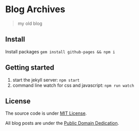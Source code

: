 # Blog Archives

> my old blog

## Install

Install packages `gem install github-pages && npm i`

## Getting started

1. start the jekyll server: `npm start`
1. command line watch for css and javascript: `npm run watch`

## License

The source code is under [MIT License](/LICENSE).

All blog posts are under the [Public Domain Dedication](http://creativecommons.org/publicdomain/zero/1.0/).
